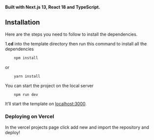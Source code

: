 **Built with Next.js 13, React 18 and TypeScript.**

## Installation

Here are the steps you need to follow to install the dependencies.

1.**cd** into the template directory then run this command to install all the dependencies
    
```bash
    npm install
```
    
or
    
```bash
    yarn install
 ```


You can start the project on the local server
    
```bash
    npm run dev
 ```

It’ll start the template on [localhost:3000](http://localhost:3000). 

### Deploying on Vercel

In the vercel projects page click add new and import the repository and deploy!
